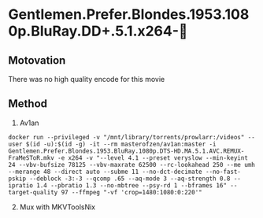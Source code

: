 # Gentlemen.Prefer.Blondes.1953.1080p.BluRay.DD+.5.1.x264-💎

## Motovation

There was no high quality encode for this movie

## Method

1. Av1an
```
docker run --privileged -v "/mnt/library/torrents/prowlarr:/videos" --user $(id -u):$(id -g) -it --rm masterofzen/av1an:master -i Gentlemen.Prefer.Blondes.1953.BluRay.1080p.DTS-HD.MA.5.1.AVC.REMUX-FraMeSToR.mkv -e x264 -v "--level 4.1 --preset veryslow --min-keyint 24 --vbv-bufsize 78125 --vbv-maxrate 62500 --rc-lookahead 250 --me umh --merange 48 --direct auto --subme 11 --no-dct-decimate --no-fast-pskip --deblock -3:-3 --qcomp .65 --aq-mode 3 --aq-strength 0.8 --ipratio 1.4 --pbratio 1.3 --no-mbtree --psy-rd 1 --bframes 16" --target-quality 97 --ffmpeg "-vf 'crop=1480:1080:0:220'"
```
2. Mux with MKVToolsNix
